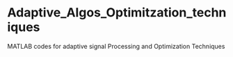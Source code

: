 # Adaptive_Algos_Optimitzation_techniques
MATLAB codes for adaptive signal Processing and Optimization Techniques
